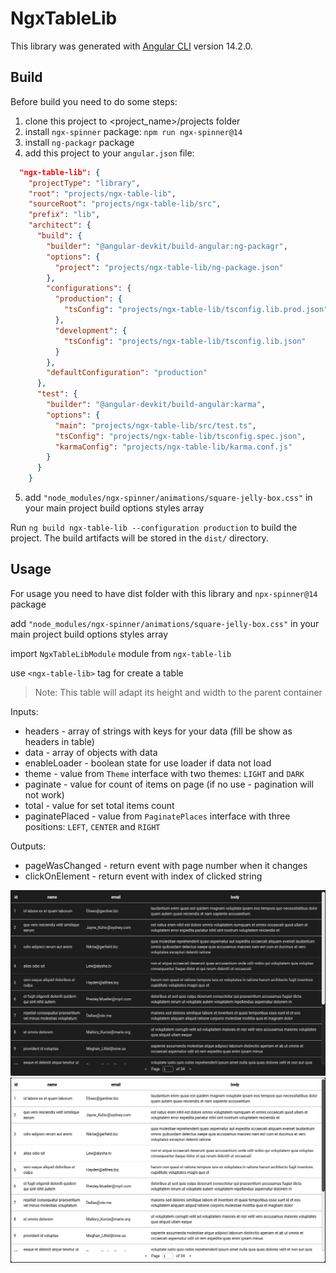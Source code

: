 # NgxTableLib

This library was generated with [Angular CLI](https://github.com/angular/angular-cli) version 14.2.0.

## Build

Before build you need to do some steps:
1. clone this project to <project_name>/projects folder
2. install `ngx-spinner` package: `npm run ngx-spinner@14`
3. install `ng-packagr` package
4. add this project to your `angular.json` file:
   
  ```json
    "ngx-table-lib": {
      "projectType": "library",
      "root": "projects/ngx-table-lib",
      "sourceRoot": "projects/ngx-table-lib/src",
      "prefix": "lib",
      "architect": {
        "build": {
          "builder": "@angular-devkit/build-angular:ng-packagr",
          "options": {
            "project": "projects/ngx-table-lib/ng-package.json"
          },
          "configurations": {
            "production": {
              "tsConfig": "projects/ngx-table-lib/tsconfig.lib.prod.json"
            },
            "development": {
              "tsConfig": "projects/ngx-table-lib/tsconfig.lib.json"
            }
          },
          "defaultConfiguration": "production"
        },
        "test": {
          "builder": "@angular-devkit/build-angular:karma",
          "options": {
            "main": "projects/ngx-table-lib/src/test.ts",
            "tsConfig": "projects/ngx-table-lib/tsconfig.spec.json",
            "karmaConfig": "projects/ngx-table-lib/karma.conf.js"
          }
        }
      }
  ```
5. add `"node_modules/ngx-spinner/animations/square-jelly-box.css"` in your main project build options styles array

Run `ng build ngx-table-lib --configuration production` to build the project. The build artifacts will be stored in the `dist/` directory.

## Usage

For usage you need to have dist folder with this library and `npx-spinner@14` package

add `"node_modules/ngx-spinner/animations/square-jelly-box.css"` in your main project build options styles array

import `NgxTableLibModule` module from `ngx-table-lib`

use `<ngx-table-lib>` tag for create a table
> Note: This table will adapt its height and width to the parent container

Inputs:
  - headers - array of strings with keys for your data (fill be show as headers in table)
  - data - array of objects with data
  - enableLoader - boolean state for use loader if data not load
  - theme - value from `Theme` interface with two themes: `LIGHT` and `DARK`
  - paginate - value for count of items on page (if no use - pagination will not work)
  - total - value for set total items count
  - paginatePlaced - value from `PaginatePlaces` interface with three positions: `LEFT`, `CENTER` and `RIGHT`
  
Outputs:
  - pageWasChanged - return event with page number when it changes
  - clickOnElement - return event with index of clicked string
  
![dark theme](https://github.com/MkpDolganovKirill/ngx-table-lib/blob/main/EXAMPLES/dark.png?raw=true)
![light theme](https://github.com/MkpDolganovKirill/ngx-table-lib/blob/main/EXAMPLES/light.png?raw=true)



